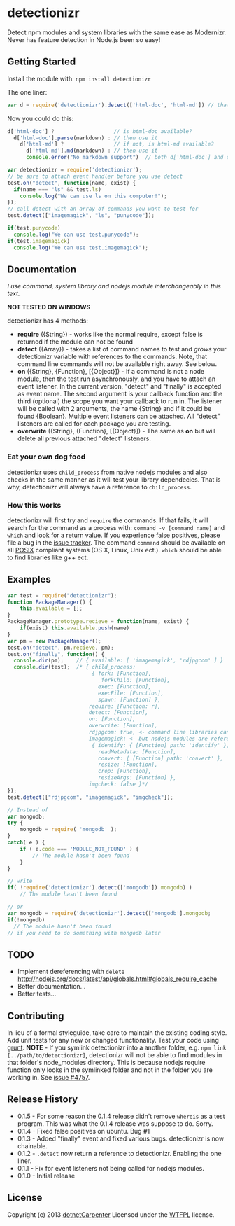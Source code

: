 detectionizr
============

Detect npm modules and system libraries with the same ease as Modernizr. Never has feature detection in Node.js been so easy!

## Getting Started
Install the module with: `npm install detectionizr`

The one liner:
```javascript
var d = require('detectionizr').detect(['html-doc', 'html-md']) // that's it!
```
Now you could do this:
```javascript
d['html-doc'] ?                   // is html-doc available?
  d['html-doc'].parse(markdown) : // then use it
    d['html-md'] ?                // if not, is html-md available?
      d['html-md'].md(markdown) : // then use it
      console.error("No markdown support")  // both d['html-doc'] and d['html-md'] are false
```

```javascript
var detectionizr = require('detectionizr');
// be sure to attach event handler before you use detect
test.on("detect", function(name, exist) {
  if(name === "ls" && test.ls)
    console.log("We can use ls on this computer!");
});
// call detect with an array of commands you want to test for
test.detect(["imagemagick", "ls", "punycode"]);

if(test.punycode)
  console.log("We can use test.punycode");
if(test.imagemagick)
  console.log("We can use test.imagemagick");
```

## Documentation
*I use command, system library and nodejs module interchangeably in this text.*

**NOT TESTED ON WINDOWS**

detectionizr has 4 methods:
+ **require** ({String}) - works like the normal require, except false is returned if the module can not be found
+ **detect** ({Array}) - takes a list of command names to test and *grows* your detectionizr variable with references to the commands. Note, that command line commands will not be available right away. See below.
+ **on** ({String}, {Function}, [{Object}]) - If a command is not a node module, then the test run asynchronously, and you have to attach an event listener. In the current version, "detect" and "finally" is accepted as event name. The second argument is your callback function and the third (optional) the scope you want your callback to run in.
The listener will be called with 2 arguments, the name {String} and if it could be found {Boolean}. Multiple event listeners can be attached. All "detect" listeners are called for each package you are testing.
+ **overwrite** ({String}, {Function}, [{Object}]) - The same as **on** but will delete all previous attached "detect" listeners.

### Eat your own dog food
detectionizr uses ```child_process``` from native nodejs modules and also checks in the same manner as it will test your library dependecies. That is why, detectionizr will always have a reference to ```child_process```.

### How this works
detectionizr will first try and ```require``` the commands. If that fails, it will search for the command as a process with: ```command -v [command name]``` and ```which``` and look for a return value. If you experience false positives, please file a bug in the [issue tracker](https://github.com/dotnetCarpenter/npm-detectionizr/issues). The command ```command``` should be available on all [POSIX](https://en.wikipedia.org/wiki/POSIX#POSIX-oriented_operating_systems) compliant systems (OS X, Linux, Unix ect.). ```which``` should be able to find libraries like g++ ect.

## Examples
```javascript
var test = require("detectionizr");
function PackageManager() {
    this.available = [];
}
PackageManager.prototype.recieve = function(name, exist) {
    if(exist) this.available.push(name)
}
var pm = new PackageManager();
test.on("detect", pm.recieve, pm);
test.on("finally", function() {
  console.dir(pm);    // { available: [ 'imagemagick', 'rdjpgcom' ] }
  console.dir(test);  /* { child_process: 
                           { fork: [Function],
                             _forkChild: [Function],
                             exec: [Function],
                             execFile: [Function],
                             spawn: [Function] },
                          require: [Function: r],
                          detect: [Function],
                          on: [Function],
                          overwrite: [Function],
                          rdjpgcom: true, <- command line libraries can not be referenced
                          imagemagick: <- but nodejs modules are referenced
                           { identify: { [Function] path: 'identify' },
                             readMetadata: [Function],
                             convert: { [Function] path: 'convert' },
                             resize: [Function],
                             crop: [Function],
                             resizeArgs: [Function] },
                          imgcheck: false }*/
});
test.detect(["rdjpgcom", "imagemagick", "imgcheck"]);
```

```javascript
// Instead of
var mongodb;
try {
    mongodb = require( 'mongodb' );
}
catch( e ) {
    if ( e.code === 'MODULE_NOT_FOUND' ) {
        // The module hasn't been found
    }
}

// write
if( !require('detectionizr').detect(['mongodb']).mongodb) )
    // The module hasn't been found

// or
var mongodb = require('detectionizr').detect(['mongodb'].mongodb;
if(!mongodb)
  // The module hasn't been found
// if you need to do something with mongodb later
```

## TODO
+ Implement dereferencing with ``delete`` http://nodejs.org/docs/latest/api/globals.html#globals_require_cache
+ Better documentation...
+ Better tests...

## Contributing
In lieu of a formal styleguide, take care to maintain the existing coding style. Add unit tests for any new or changed functionality. Test your code using [grunt](https://github.com/cowboy/grunt).
**NOTE** - If you symlink detectionizr into a another folder, e.g. ```npm link [../path/to/detectionizr]```, detectionizr will not be able to find modules in that folder's node_modules directory. This is because nodejs require function only looks in the symlinked folder and not in the folder you are working in. See [issue #4757](https://github.com/joyent/node/issues/4757).

## Release History
+ 0.1.5 - For some reason the 0.1.4 release didn't remove `whereis` as a test program. This was what the 0.1.4 release was suppose to do. Sorry.
+ 0.1.4 - Fixed false positives on ubuntu. Bug #1
+ 0.1.3 - Added "finally" event and fixed various bugs. detectionizr is now chainable.
+ 0.1.2 - ```.detect``` now return a reference to detectionizr. Enabling the one liner.
+ 0.1.1 - Fix for event listeners not being called for nodejs modules.
+ 0.1.0 - Initial release

## License
Copyright (c) 2013 [dotnetCarpenter](https://www.google.com/search?q=dotnetCarpenter)
Licensed under the [WTFPL](http://www.wtfpl.net/about/) license.
